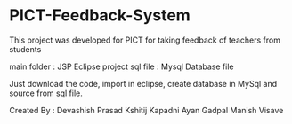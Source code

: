 # PICT-Feedback-System
This project was developed for PICT for taking feedback of teachers from students

main folder : JSP Eclipse project 
sql file : Mysql Database file

Just download the code, import in eclipse, create database in MySql and source from sql file.

Created By :
Devashish Prasad
Kshitij Kapadni
Ayan Gadpal
Manish Visave
